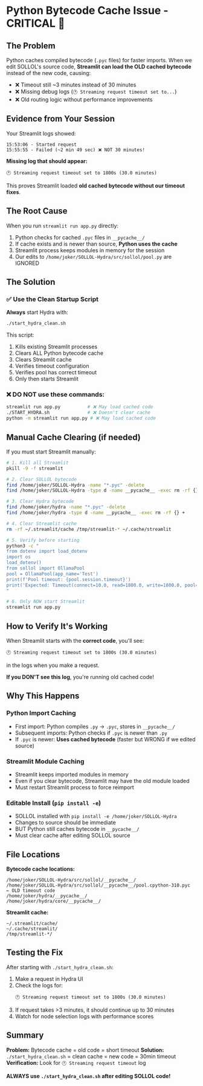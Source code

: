 # Python Bytecode Cache Issue - CRITICAL 🚨

## The Problem

Python caches compiled bytecode (`.pyc` files) for faster imports. When we edit SOLLOL's source code, **Streamlit can load the OLD cached bytecode** instead of the new code, causing:

- ❌ Timeout still ~3 minutes instead of 30 minutes
- ❌ Missing debug logs (`🕐 Streaming request timeout set to...`)
- ❌ Old routing logic without performance improvements

## Evidence from Your Session

Your Streamlit logs showed:
```
15:53:06 - Started request
15:55:55 - Failed (~2 min 49 sec) ❌ NOT 30 minutes!
```

**Missing log that should appear:**
```
🕐 Streaming request timeout set to 1800s (30.0 minutes)
```

This proves Streamlit loaded **old cached bytecode without our timeout fixes**.

## The Root Cause

When you run `streamlit run app.py` directly:
1. Python checks for cached `.pyc` files in `__pycache__/`
2. If cache exists and is newer than source, **Python uses the cache**
3. Streamlit process keeps modules in memory for the session
4. Our edits to `/home/joker/SOLLOL-Hydra/src/sollol/pool.py` are IGNORED

## The Solution

### ✅ Use the Clean Startup Script

**Always** start Hydra with:
```bash
./start_hydra_clean.sh
```

This script:
1. Kills existing Streamlit processes
2. Clears ALL Python bytecode cache
3. Clears Streamlit cache
4. Verifies timeout configuration
5. Verifies pool has correct timeout
6. Only then starts Streamlit

### ❌ DO NOT use these commands:
```bash
streamlit run app.py          # ❌ May load cached code
./START_HYDRA.sh              # ❌ Doesn't clear cache
python -m streamlit run app.py # ❌ May load cached code
```

## Manual Cache Clearing (if needed)

If you must start Streamlit manually:

```bash
# 1. Kill all Streamlit
pkill -9 -f streamlit

# 2. Clear SOLLOL bytecode
find /home/joker/SOLLOL-Hydra -name "*.pyc" -delete
find /home/joker/SOLLOL-Hydra -type d -name __pycache__ -exec rm -rf {} +

# 3. Clear Hydra bytecode
find /home/joker/hydra -name "*.pyc" -delete
find /home/joker/hydra -type d -name __pycache__ -exec rm -rf {} +

# 4. Clear Streamlit cache
rm -rf ~/.streamlit/cache /tmp/streamlit-* ~/.cache/streamlit

# 5. Verify before starting
python3 -c "
from dotenv import load_dotenv
import os
load_dotenv()
from sollol import OllamaPool
pool = OllamaPool(app_name='Test')
print(f'Pool timeout: {pool.session.timeout}')
print('Expected: Timeout(connect=10.0, read=1800.0, write=1800.0, pool=1800.0)')
"

# 6. Only NOW start Streamlit
streamlit run app.py
```

## How to Verify It's Working

When Streamlit starts with the **correct code**, you'll see:

```
🕐 Streaming request timeout set to 1800s (30.0 minutes)
```

in the logs when you make a request.

**If you DON'T see this log**, you're running old cached code!

## Why This Happens

### Python Import Caching
- First import: Python compiles `.py` → `.pyc`, stores in `__pycache__/`
- Subsequent imports: Python checks if `.pyc` is newer than `.py`
- If `.pyc` is newer: **Uses cached bytecode** (faster but WRONG if we edited source)

### Streamlit Module Caching
- Streamlit keeps imported modules in memory
- Even if you clear bytecode, Streamlit may have the old module loaded
- Must restart Streamlit process to force reimport

### Editable Install (`pip install -e`)
- SOLLOL installed with `pip install -e /home/joker/SOLLOL-Hydra`
- Changes to source should be immediate
- BUT Python still caches bytecode in `__pycache__/`
- Must clear cache after editing SOLLOL source

## File Locations

**Bytecode cache locations:**
```
/home/joker/SOLLOL-Hydra/src/sollol/__pycache__/
/home/joker/SOLLOL-Hydra/src/sollol/__pycache__/pool.cpython-310.pyc  ← OLD timeout code
/home/joker/hydra/__pycache__/
/home/joker/hydra/core/__pycache__/
```

**Streamlit cache:**
```
~/.streamlit/cache/
~/.cache/streamlit/
/tmp/streamlit-*/
```

## Testing the Fix

After starting with `./start_hydra_clean.sh`:

1. Make a request in Hydra UI
2. Check the logs for:
   ```
   🕐 Streaming request timeout set to 1800s (30.0 minutes)
   ```
3. If request takes >3 minutes, it should continue up to 30 minutes
4. Watch for node selection logs with performance scores

## Summary

**Problem:** Bytecode cache = old code = short timeout
**Solution:** `./start_hydra_clean.sh` = clean cache = new code = 30min timeout
**Verification:** Look for `🕐 Streaming request timeout` log

**ALWAYS use `./start_hydra_clean.sh` after editing SOLLOL code!**
